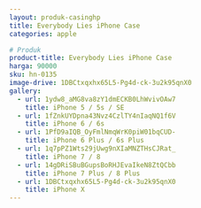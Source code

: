 ```yaml
---
layout: produk-casinghp
title: Everybody Lies iPhone Case
categories: apple

# Produk
product-title: Everybody Lies iPhone Case
harga: 90000
sku: hn-0135
image-drive: 1DBCtxqxhx65L5-Pg4d-ck-3u2k95qnX0
gallery:
  - url: 1ydw8_aMG8va8zY1dmECKB0LhWvivOAw7
    title: iPhone 5 / 5s / SE
  - url: 1fZnkUYDpna43Nvz4CzlTY4nIaqNQ1f6V
    title: iPhone 6 / 6s
  - url: 1PfD9aIQB_OyFmlNmqWrK0piW01bqCUD-
    title: iPhone 6 Plus / 6s Plus
  - url: 1q7pPZ1Wts29jUwg9nXIaMNZTHsCJRat_
    title: iPhone 7 / 8
  - url: 14gDRiSBuBGupsBoRHJEvaIkeN8ZtQCbb
    title: iPhone 7 Plus / 8 Plus
  - url: 1DBCtxqxhx65L5-Pg4d-ck-3u2k95qnX0
    title: iPhone X
---
```

